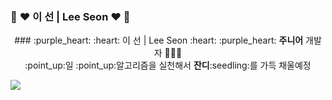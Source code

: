 ### :purple_heart: :heart: 이 선 | Lee Seon :heart: :purple_heart:

<p align="center">
  ### :purple_heart: :heart: 이 선 | Lee Seon :heart: :purple_heart:
  <b>주니어</b> 개발자 👩🏻‍💻 <br>
  :point_up:일 :point_up:알고리즘을 실천해서 <b>잔디</b>:seedling:를 가득 채울예정
</p>


<a href="https://github.com/2SunE"><img src="https://hits.seeyoufarm.com/api/count/incr/badge.svg?url=https%3A%2F%2Fgithub.com%2F2SunE&count_bg=%23D1D3FF&title_bg=%239A92FF&icon=iconify.svg&icon_color=%23FFFFFF&title=2SunE&edge_flat=false"/></a>
